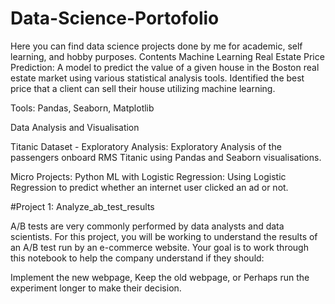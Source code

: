 # Data-Science-Portofolio
Here you can find data science projects done by me for academic, self learning, and hobby purposes.
Contents Machine Learning Real Estate Price Prediction: A model to predict the value of a given house in the Boston real estate market using various statistical analysis tools. Identified the best price that a client can sell their house utilizing machine learning.

Tools: Pandas, Seaborn, Matplotlib

Data Analysis and Visualisation

Titanic Dataset - Exploratory Analysis: Exploratory Analysis of the passengers onboard RMS Titanic using Pandas and Seaborn visualisations.

Micro Projects: Python ML with Logistic Regression: Using Logistic Regression to predict whether an internet user clicked an ad or not.


#Project 1: Analyze_ab_test_results


A/B tests are very commonly performed by data analysts and data scientists. For this project, you will be working to understand the results of an A/B test run by an e-commerce website. Your goal is to work through this notebook to help the company understand if they should:

Implement the new webpage,
Keep the old webpage, or
Perhaps run the experiment longer to make their decision.
